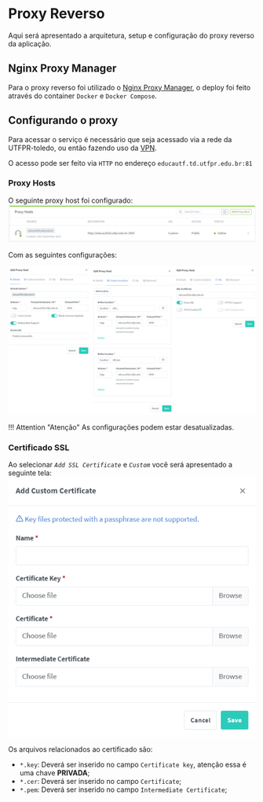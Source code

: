 <!--
 Copyright (c) 2023 Rafael Farias
 
 This software is released under the MIT License.
 https://opensource.org/licenses/MIT
-->

# Proxy Reverso

Aqui será apresentado a arquitetura, setup e configuração do proxy reverso da aplicação.

## Nginx Proxy Manager
Para o proxy reverso foi utilizado o [Nginx Proxy Manager](https://nginxproxymanager.com/), o deploy foi feito através do container `Docker` e `Docker Compose`.

## Configurando o proxy
Para acessar o serviço é necessário que seja acessado via a rede da UTFPR-toledo, ou então fazendo uso da [VPN](https://wiki.td.utfpr.edu.br/doku.php?id=manual:vpn).

O acesso pode ser feito via `HTTP` no endereço `educautf.td.utfpr.edu.br:81`

### Proxy Hosts
O seguinte proxy host foi configurado:
![Imagem Proxy Host](../resources/proxyHostPic.png)

Com as seguintes configurações:

![Configuração proxy host](../resources/asdasdsadasda12.png)

!!! Attention "Atenção"
    As configurações podem estar desatualizadas.

### Certificado SSL
Ao selecionar *`Add SSL Certificate`* e *`Custom`* você será apresentado a seguinte tela:
![Alt text](../resources/sslcert.png)

Os arquivos relacionados ao certificado são:
* `*.key`: Deverá ser inserido no campo `Certificate key`, atenção essa é uma chave **PRIVADA**;
* `*.cer`: Deverá ser inserido no campo `Certificate`;
* `*.pem`: Deverá ser inserido no campo `Intermediate Certificate`;

